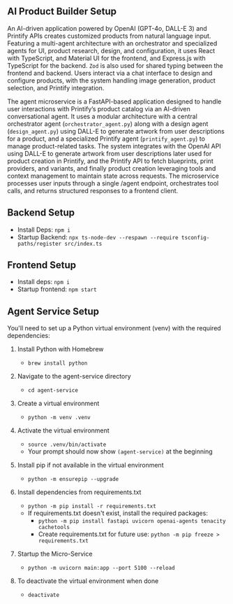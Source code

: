 ## AI Product Builder Setup
An AI-driven application powered by OpenAI (GPT-4o, DALL-E 3) and Printify APIs creates customized products from natural language input. Featuring a multi-agent architecture with an orchestrator and specialized agents for UI, product research, design, and configuration, it uses React with TypeScript, and Material UI for the frontend, and Express.js with TypeScript for the backend. `Zod` is also used for shared typing between the frontend and backend. Users interact via a chat interface to design and configure products, with the system handling image generation, product selection, and Printify integration.

The agent microservice is a FastAPI-based application designed to handle user interactions with Printify’s product catalog via an AI-driven conversational agent. It uses a modular architecture with a central orchestrator agent (`orchestrator_agent.py`) along with a design agent (`design_agent.py`) using DALL-E to generate artwork from user descriptions for a product, and a specialized Printify agent (`printify_agent.py`) to manage product-related tasks. The system integrates with the OpenAI API using DALL-E to generate artwork from user descriptions later used for product creation in Printify, and the Printify API to fetch blueprints, print providers, and variants, and finally product creation leveraging tools and context management to maintain state across requests. The microservice processes user inputs through a single /agent endpoint, orchestrates tool calls, and returns structured responses to a frontend client.

## Backend Setup
- Install Deps: `npm i`
- Startup Backend: `npx ts-node-dev --respawn --require tsconfig-paths/register src/index.ts`

## Frontend Setup
- Install deps: `npm i`
- Startup frontend: `npm start`

## Agent Service Setup
You'll need to set up a Python virtual environment (venv) with the required dependencies:

1. Install Python with Homebrew
   - `brew install python`

2. Navigate to the agent-service directory
   - `cd agent-service`

3. Create a virtual environment
   - `python -m venv .venv`

4. Activate the virtual environment
   - `source .venv/bin/activate`
   - Your prompt should now show `(agent-service)` at the beginning

5. Install pip if not available in the virtual environment
   - `python -m ensurepip --upgrade`

6. Install dependencies from requirements.txt
   - `python -m pip install -r requirements.txt`
   - If requirements.txt doesn't exist, install the required packages:
     - `python -m pip install fastapi uvicorn openai-agents tenacity cachetools`
     - Create requirements.txt for future use: `python -m pip freeze > requirements.txt`

7. Startup the Micro-Service
   - `python -m uvicorn main:app --port 5100 --reload`

8. To deactivate the virtual environment when done
   - `deactivate`
